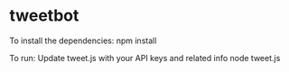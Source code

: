 # tweetbot
To install the dependencies:
npm install 

To run:
Update tweet.js with your API keys and related info
node tweet.js 
